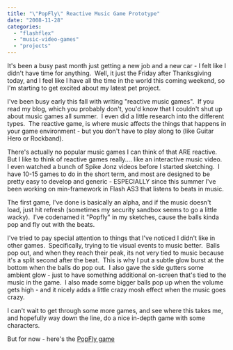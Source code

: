 ```yaml
---
title: "\"PopFly\" Reactive Music Game Prototype"
date: "2008-11-28"
categories: 
  - "flashflex"
  - "music-video-games"
  - "projects"
---
```


It's been a busy past month just getting a new job and a new car - I felt like I didn't have time for anything.  Well, it just the Friday after Thanksgiving today, and I feel like I have all the time in the world this coming weekend, so I'm starting to get excited about my latest pet project.

I've been busy early this fall with writing "reactive music games".  If you read my blog, which you probably don't, you'd know that I couldn't shut up about music games all summer.  I even did a little research into the different types.  The reactive game, is where music affects the things that happens in your game environment - but you don't have to play along to (like Guitar Hero or Rockband).

There's actually no popular music games I can think of that ARE reactive.  But I like to think of reactive games really.... like an interactive music video.  I even watched a bunch of Spike Jonz videos before I started sketching.  I have 10-15 games to do in the short term, and most are designed to be pretty easy to develop and generic - ESPECIALLY since this summer I've been working on min-framework in Flash AS3 that listens to beats in music.

The first game, I've done is basically an alpha, and if the music doesn't load, just hit refresh (sometimes my security sandbox seems to go a little wacky).  I've codenamed it "Popfly" in my sketches, cause the balls kinda pop and fly out with the beats.

I've tried to pay special attention to things that I've noticed I didn't like in other games.  Specifically, trying to tie visual events to music better.  Balls pop out, and when they reach their peak, its not very tied to music because it's a split second after the beat.  This is why I put a subtle glow burst at the bottom when the balls do pop out.  I also gave the side gutters some ambient glow - just to have something additional on-screen that's tied to the music in the game.  I also made some bigger balls pop up when the volume gets high - and it nicely adds a little crazy mosh effect when the music goes crazy.

I can't wait to get through some more games, and see where this takes me, and hopefully way down the line, do a nice in-depth game with some characters.

But for now - here's the [PopFly game](http://www.yellow5labs.com/lab/blastanova)
